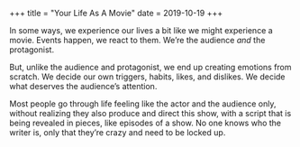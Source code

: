+++
title = "Your Life As A Movie"
date = 2019-10-19
+++

In some ways, we experience our lives a bit like we might experience a movie. Events happen, we react to them. We’re the audience _and_ the protagonist. 

But, unlike the audience and protagonist, we end up creating emotions from scratch. We decide our own triggers, habits, likes, and dislikes. We decide what deserves the audience’s attention. 

Most people go through life feeling like the actor and the audience only, without realizing they also produce and direct this show, with a script that is being revealed in pieces, like episodes of a show. No one knows who the writer is, only that they’re crazy and need to be locked up.